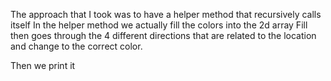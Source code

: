 The approach that I took was to have a helper method that recursively calls itself
In the helper method we actually fill the colors into the 2d array
Fill then goes through the 4 different directions that are related to the location and change to the correct color.

Then we print it
